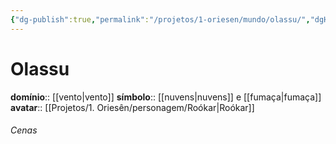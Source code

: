 ```yaml
---
{"dg-publish":true,"permalink":"/projetos/1-oriesen/mundo/olassu/","dgHomeLink":true,"dgPassFrontmatter":false}
---
```



# Olassu
**domínio**:: [[vento|vento]]
**símbolo**:: [[nuvens|nuvens]] e [[fumaça|fumaça]]
**avatar**:: [[Projetos/1. Oriesên/personagem/Roókar|Roókar]]

###### Cenas

